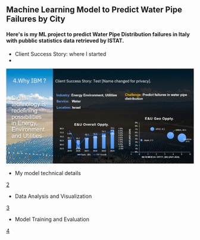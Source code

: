 ## Machine Learning Model to Predict Water Pipe Failures by City

<h4 align="left">Here's is my ML project to predict Water Pipe Distribution failures in Italy with pubblic statistics data retrieved by ISTAT.</h4>

-  Client Success Story: where I started
-  
![1](/images/1.jpg "1")

- My model technical details

[2](/images/2.jpg "2")

- Data Analysis and Visualization

[3](/images/3.jpg "3")

- Model Training and Evaluation

[4](/images/4.jpg "4")
